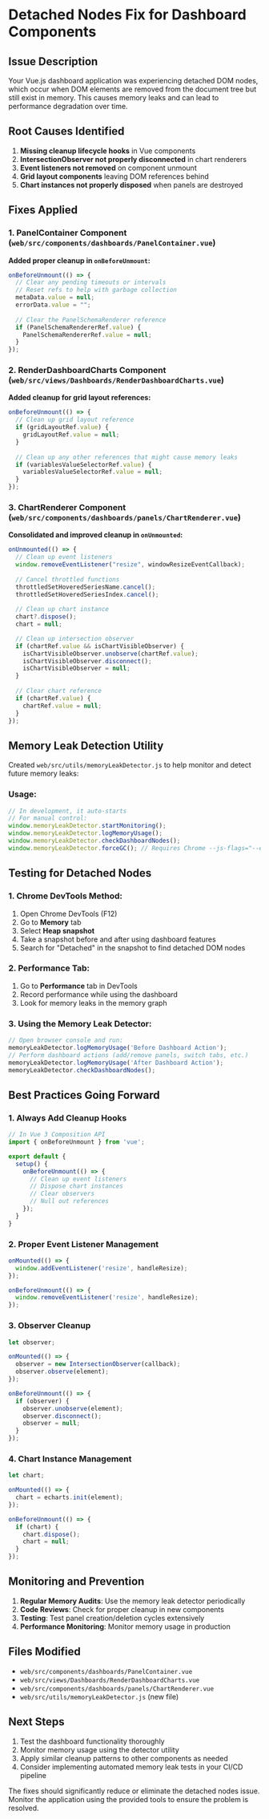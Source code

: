 # Detached Nodes Fix for Dashboard Components

## Issue Description

Your Vue.js dashboard application was experiencing detached DOM nodes, which occur when DOM elements are removed from the document tree but still exist in memory. This causes memory leaks and can lead to performance degradation over time.

## Root Causes Identified

1. **Missing cleanup lifecycle hooks** in Vue components
2. **IntersectionObserver not properly disconnected** in chart renderers
3. **Event listeners not removed** on component unmount
4. **Grid layout components** leaving DOM references behind
5. **Chart instances not properly disposed** when panels are destroyed

## Fixes Applied

### 1. PanelContainer Component (`web/src/components/dashboards/PanelContainer.vue`)

**Added proper cleanup in `onBeforeUnmount`:**
```javascript
onBeforeUnmount(() => {
  // Clear any pending timeouts or intervals
  // Reset refs to help with garbage collection
  metaData.value = null;
  errorData.value = "";
  
  // Clear the PanelSchemaRenderer reference
  if (PanelSchemaRendererRef.value) {
    PanelSchemaRendererRef.value = null;
  }
});
```

### 2. RenderDashboardCharts Component (`web/src/views/Dashboards/RenderDashboardCharts.vue`)

**Added cleanup for grid layout references:**
```javascript
onBeforeUnmount(() => {
  // Clean up grid layout reference
  if (gridLayoutRef.value) {
    gridLayoutRef.value = null;
  }
  
  // Clean up any other references that might cause memory leaks
  if (variablesValueSelectorRef.value) {
    variablesValueSelectorRef.value = null;
  }
});
```

### 3. ChartRenderer Component (`web/src/components/dashboards/panels/ChartRenderer.vue`)

**Consolidated and improved cleanup in `onUnmounted`:**
```javascript
onUnmounted(() => {
  // Clean up event listeners
  window.removeEventListener("resize", windowResizeEventCallback);
  
  // Cancel throttled functions
  throttledSetHoveredSeriesName.cancel();
  throttledSetHoveredSeriesIndex.cancel();
  
  // Clean up chart instance
  chart?.dispose();
  chart = null;

  // Clean up intersection observer
  if (chartRef.value && isChartVisibleObserver) {
    isChartVisibleObserver.unobserve(chartRef.value);
    isChartVisibleObserver.disconnect();
    isChartVisibleObserver = null;
  }
  
  // Clear chart reference
  if (chartRef.value) {
    chartRef.value = null;
  }
});
```

## Memory Leak Detection Utility

Created `web/src/utils/memoryLeakDetector.js` to help monitor and detect future memory leaks:

### Usage:
```javascript
// In development, it auto-starts
// For manual control:
window.memoryLeakDetector.startMonitoring();
window.memoryLeakDetector.logMemoryUsage();
window.memoryLeakDetector.checkDashboardNodes();
window.memoryLeakDetector.forceGC(); // Requires Chrome --js-flags="--expose-gc"
```

## Testing for Detached Nodes

### 1. Chrome DevTools Method:
1. Open Chrome DevTools (F12)
2. Go to **Memory** tab
3. Select **Heap snapshot**
4. Take a snapshot before and after using dashboard features
5. Search for "Detached" in the snapshot to find detached DOM nodes

### 2. Performance Tab:
1. Go to **Performance** tab in DevTools
2. Record performance while using the dashboard
3. Look for memory leaks in the memory graph

### 3. Using the Memory Leak Detector:
```javascript
// Open browser console and run:
memoryLeakDetector.logMemoryUsage('Before Dashboard Action');
// Perform dashboard actions (add/remove panels, switch tabs, etc.)
memoryLeakDetector.logMemoryUsage('After Dashboard Action');
memoryLeakDetector.checkDashboardNodes();
```

## Best Practices Going Forward

### 1. Always Add Cleanup Hooks
```javascript
// In Vue 3 Composition API
import { onBeforeUnmount } from 'vue';

export default {
  setup() {
    onBeforeUnmount(() => {
      // Clean up event listeners
      // Dispose chart instances
      // Clear observers
      // Null out references
    });
  }
}
```

### 2. Proper Event Listener Management
```javascript
onMounted(() => {
  window.addEventListener('resize', handleResize);
});

onBeforeUnmount(() => {
  window.removeEventListener('resize', handleResize);
});
```

### 3. Observer Cleanup
```javascript
let observer;

onMounted(() => {
  observer = new IntersectionObserver(callback);
  observer.observe(element);
});

onBeforeUnmount(() => {
  if (observer) {
    observer.unobserve(element);
    observer.disconnect();
    observer = null;
  }
});
```

### 4. Chart Instance Management
```javascript
let chart;

onMounted(() => {
  chart = echarts.init(element);
});

onBeforeUnmount(() => {
  if (chart) {
    chart.dispose();
    chart = null;
  }
});
```

## Monitoring and Prevention

1. **Regular Memory Audits**: Use the memory leak detector periodically
2. **Code Reviews**: Check for proper cleanup in new components
3. **Testing**: Test panel creation/deletion cycles extensively
4. **Performance Monitoring**: Monitor memory usage in production

## Files Modified

- `web/src/components/dashboards/PanelContainer.vue`
- `web/src/views/Dashboards/RenderDashboardCharts.vue`
- `web/src/components/dashboards/panels/ChartRenderer.vue`
- `web/src/utils/memoryLeakDetector.js` (new file)

## Next Steps

1. Test the dashboard functionality thoroughly
2. Monitor memory usage using the detector utility
3. Apply similar cleanup patterns to other components as needed
4. Consider implementing automated memory leak tests in your CI/CD pipeline

The fixes should significantly reduce or eliminate the detached nodes issue. Monitor the application using the provided tools to ensure the problem is resolved. 